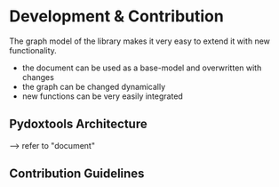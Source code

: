 # Development & Contribution

The graph model of the library makes it very easy to extend it with new functionality.

- the document can be used as a base-model and overwritten with changes
- the graph can be changed dynamically
- new functions can be very easily integrated

## Pydoxtools Architecture

--> refer to "document"

## Contribution Guidelines